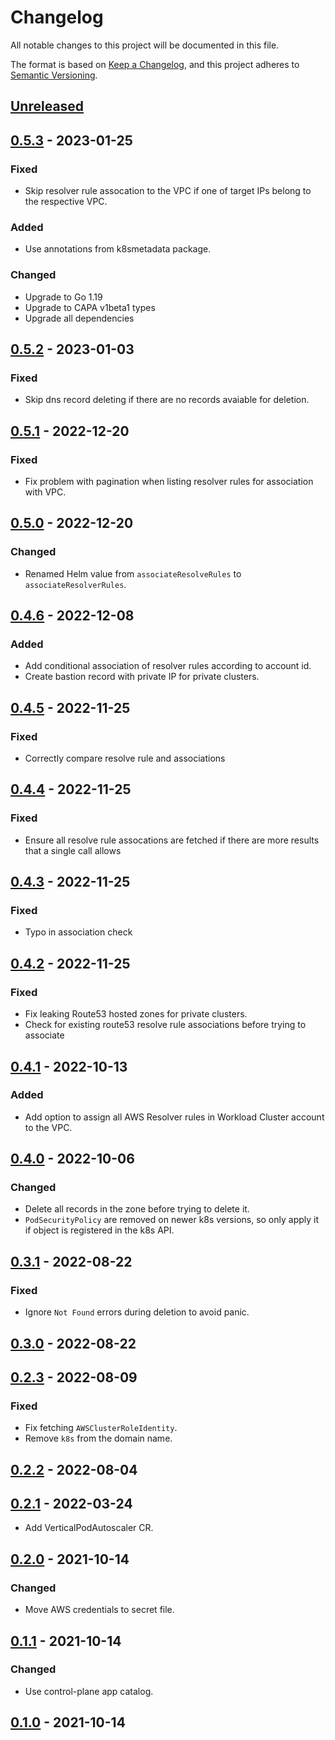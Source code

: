 # Changelog

All notable changes to this project will be documented in this file.

The format is based on [Keep a Changelog](https://keepachangelog.com/en/1.0.0/),
and this project adheres to [Semantic Versioning](https://semver.org/spec/v2.0.0.html).

## [Unreleased]

## [0.5.3] - 2023-01-25

### Fixed

- Skip resolver rule assocation to the VPC if one of target IPs belong to the respective VPC.

### Added

- Use annotations from k8smetadata package.

### Changed

- Upgrade to Go 1.19
- Upgrade to CAPA v1beta1 types
- Upgrade all dependencies

## [0.5.2] - 2023-01-03

### Fixed

- Skip dns record deleting if there are no records avaiable for deletion.

## [0.5.1] - 2022-12-20

### Fixed

- Fix problem with pagination when listing resolver rules for association with VPC.

## [0.5.0] - 2022-12-20

### Changed

- Renamed Helm value from `associateResolveRules` to `associateResolverRules`.

## [0.4.6] - 2022-12-08

### Added

- Add conditional association of resolver rules according to account id.
- Create bastion record with private IP for private clusters.

## [0.4.5] - 2022-11-25

### Fixed

- Correctly compare resolve rule and associations

## [0.4.4] - 2022-11-25

### Fixed

- Ensure all resolve rule assocations are fetched if there are more results that a single call allows

## [0.4.3] - 2022-11-25

### Fixed

- Typo in association check

## [0.4.2] - 2022-11-25

### Fixed

- Fix leaking Route53 hosted zones for private clusters.
- Check for existing route53 resolve rule associations before trying to associate

## [0.4.1] - 2022-10-13

### Added
- Add option to assign all AWS Resolver rules in Workload Cluster account to the VPC.

## [0.4.0] - 2022-10-06

### Changed

- Delete all records in the zone before trying to delete it.
- `PodSecurityPolicy` are removed on newer k8s versions, so only apply it if object is registered in the k8s API.

## [0.3.1] - 2022-08-22

### Fixed

- Ignore `Not Found` errors during deletion to avoid panic.

## [0.3.0] - 2022-08-22

## [0.2.3] - 2022-08-09

### Fixed

- Fix fetching `AWSClusterRoleIdentity`.
- Remove `k8s` from the domain name.

## [0.2.2] - 2022-08-04

## [0.2.1] - 2022-03-24

- Add VerticalPodAutoscaler CR.

## [0.2.0] - 2021-10-14

### Changed

- Move AWS credentials to secret file.

## [0.1.1] - 2021-10-14

### Changed

- Use control-plane app catalog.

## [0.1.0] - 2021-10-14


[Unreleased]: https://github.com/giantswarm/dns-operator-aws/compare/v0.5.3...HEAD
[0.5.3]: https://github.com/giantswarm/dns-operator-aws/compare/v0.5.2...v0.5.3
[0.5.2]: https://github.com/giantswarm/dns-operator-aws/compare/v0.5.1...v0.5.2
[0.5.1]: https://github.com/giantswarm/dns-operator-aws/compare/v0.5.0...v0.5.1
[0.5.0]: https://github.com/giantswarm/dns-operator-aws/compare/v0.4.6...v0.5.0
[0.4.6]: https://github.com/giantswarm/dns-operator-aws/compare/v0.4.5...v0.4.6
[0.4.5]: https://github.com/giantswarm/dns-operator-aws/compare/v0.4.4...v0.4.5
[0.4.4]: https://github.com/giantswarm/dns-operator-aws/compare/v0.4.3...v0.4.4
[0.4.3]: https://github.com/giantswarm/dns-operator-aws/compare/v0.4.2...v0.4.3
[0.4.2]: https://github.com/giantswarm/dns-operator-aws/compare/v0.4.1...v0.4.2
[0.4.1]: https://github.com/giantswarm/dns-operator-aws/compare/v0.4.0...v0.4.1
[0.4.0]: https://github.com/giantswarm/dns-operator-aws/compare/v0.3.1...v0.4.0
[0.3.1]: https://github.com/giantswarm/dns-operator-aws/compare/v0.3.0...v0.3.1
[0.3.0]: https://github.com/giantswarm/dns-operator-aws/compare/v0.2.3...v0.3.0
[0.2.3]: https://github.com/giantswarm/dns-operator-aws/compare/v0.2.2...v0.2.3
[0.2.2]: https://github.com/giantswarm/dns-operator-aws/compare/v0.2.1...v0.2.2
[0.2.1]: https://github.com/giantswarm/dns-operator-aws/compare/v0.2.0...v0.2.1
[0.2.0]: https://github.com/giantswarm/dns-operator-aws/compare/v0.1.1...v0.2.0
[0.1.1]: https://github.com/giantswarm/dns-operator-aws/compare/v0.1.0...v0.1.1
[0.1.0]: https://github.com/giantswarm/dns-operator-aws/releases/tag/v0.1.0
